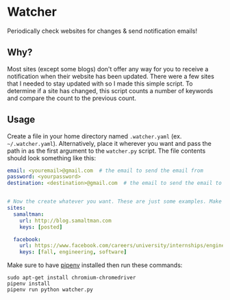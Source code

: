 # Watcher
Periodically check websites for changes & send notification emails!

## Why?
Most sites (except some blogs) don't offer any way for you to receive a notification when their website has been updated. There were a few sites that I needed to stay updated with so I made this simple script. To determine if a site has changed, this script counts a number of keywords and compare the count to the previous count.

## Usage
Create a file in your home directory named `.watcher.yaml` (ex. `~/.watcher.yaml`). Alternatively, place it wherever you want and pass the path in as the first argument to the `watcher.py` script. The file contents should look something like this:
```yaml
email: <youremail>@gmail.com  # the email to send the email from
password: <yourpassword>
destination: <destination>@gmail.com  # the email to send the email to


# Now the create whatever you want. These are just some examples. Make sure to follow the same format
sites:
  samaltman:
    url: http://blog.samaltman.com
    keys: [posted]

  facebook:
    url: https://www.facebook.com/careers/university/internships/engineering
    keys: [fall, engineering, software]
```

Make sure to have [pipenv](https://github.com/pypa/pipenv/) installed then run these commands:
```
sudo apt-get install chromium-chromedriver
pipenv install
pipenv run python watcher.py
```
